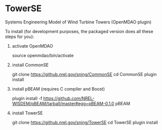 TowerSE
=======

Systems Engineering Model of Wind Turbine Towers (OpenMDAO plugin)

To install (for development purposes, the packaged version does all these steps for you):

1) activate OpenMDAO

    source openmdao/bin/activate

2) install CommonSE 
    
    git clone https://github.nrel.gov/sning/CommonSE
    cd CommonSE
    plugin install

3) install pBEAM (requires C compiler and Boost)

    plugin install -f https://github.com/NREL-WISDEM/pBEAM/tarball/master#egg=pBEAM-0.1.0 pBEAM

4) install TowerSE
    
    git clone https://github.nrel.gov/sning/TowerSE
    cd TowerSE
    plugin install
